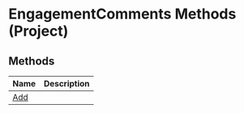
# EngagementComments Methods (Project)

## Methods



|**Name**|**Description**|
|:-----|:-----|
| [Add](a36d5592-068f-3cda-c4e5-301ddbe1cbbb.md)||
